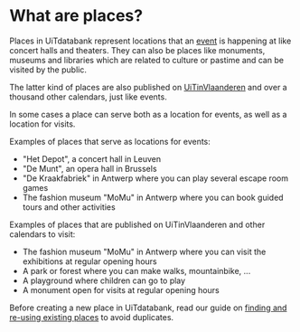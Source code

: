 # What are places?

Places in UiTdatabank represent locations that an [event](../events/introduction.md) is happening at like concert halls and theaters. They can also be places like monuments, museums and libraries which are related to culture or pastime and can be visited by the public.

The latter kind of places are also published on [UiTinVlaanderen](https://www.uitinvlaanderen.be) and over a thousand other calendars, just like events.

In some cases a place can serve both as a location for events, as well as a location for visits.

Examples of places that serve as locations for events:

* "Het Depot", a concert hall in Leuven
* "De Munt", an opera hall in Brussels
* "De Kraakfabriek" in Antwerp where you can play several escape room games
* The fashion museum "MoMu" in Antwerp where you can book guided tours and other activities

Examples of places that are published on UiTinVlaanderen and other calendars to visit:

* The fashion museum "MoMu" in Antwerp where you can visit the exhibitions at regular opening hours
* A park or forest where you can make walks, mountainbike, ...
* A playground where children can go to play
* A monument open for visits at regular opening hours

Before creating a new place in UiTdatabank, read our guide on [finding and re-using existing places](finding-and-reusing-places.md) to avoid duplicates.
